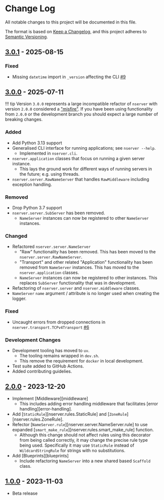 # Change Log
All notable changes to this project will be documented in this file.

The format is based on [Keep a Changelog](https://keepachangelog.com/en/1.0.0/),
and this project adheres to [Semantic Versioning](https://semver.org/spec/v2.0.0.html).

## [3.0.1](https://github.com/nhairs/nserver/compare/v3.0.0...v3.0.1) - 2025-08-15

### Fixed
- Missing `datetime` import in `_version` affecting the CLI [#9](https://github.com/nhairs/nserver/issues/9)

## [3.0.0](https://github.com/nhairs/nserver/compare/v2.0.0...v3.0.0) - 2025-07-11

!!! tip
    Version `3.0.0` represents a large incompatible refactor of `nserver` with version `2.0.0` considered a ["misfire"](https://github.com/nhairs/nserver/pull/4#issuecomment-2254354192). If you have been using functionality from `2.0.0` or the development branch you should expect a large number of breaking changes.

### Added
- Add Python 3.13 support
- Generalised CLI interface for running applications; see `nserver --help`.
  - Implemented in `nserver.cli`.
- `nserver.application` classes that focus on running a given server instance.
  - This lays the ground work for different ways of running servers in the future; e.g. using threads.
- `nserver.server.RawNameServer` that handles `RawMiddleware` including exception handling.

### Removed
- Drop Python 3.7 support
- `nserver.server.SubServer` has been removed.
  - `NameServer` instances can now be registered to other `NameServer` instances.

### Changed
- Refactored `nserver.server.NameServer`
  - "Raw" functionality has been removed. This has been moved to the `nserver.server.RawNameServer`.
  - "Transport" and other related "Application" functionality has been removed from `NameServer` instances. This has moved to the `nserver.application` classes.
  - `NameServer` instances can now be registered to other instances. This replaces `SubServer` functionality that was in development.
- Refactoring of `nserver.server` and `nserver.middleware` classes.
- `NameServer` `name` argument / attribute is no longer used when creating the logger.

### Fixed
- Uncaught errors from dropped connections in `nserver.transport.TCPv4Transport` [#6](https://github.com/nhairs/nserver/issues/6)

### Development Changes
- Development tooling has moved to `uv`.
  - The tooling remains wrapped in `dev.sh`.
  - This remove the requirement for `docker` in local development.
- Test suite added to GitHub Actions.
- Added contributing guidelies.

## [2.0.0](https://github.com/nhairs/nserver/compare/v1.0.0...v2.0.0) - 2023-12-20

- Implement [Middleware][middleware]
  - This includes adding error handling middleware that facilitates [error handling][error-handling].
- Add [`StaticRule`][nserver.rules.StaticRule] and [`ZoneRule`][nserver.rules.ZoneRule].
- Refector [`NameServer.rule`][nserver.server.NameServer.rule] to use expanded [`smart_make_rule`][nserver.rules.smart_make_rule] function.
  - Although this change should not affect rules using this decorator from being called correctly, it may change the precise rule type being used. Specifically it may use `StaticRule` instead of `WildcardStringRule` for strings with no substitutions.
- Add [Blueprints][blueprints]
  - Include refactoring `NameServer` into a new shared based `Scaffold` class.

## [1.0.0](https://github.com/nhairs/nserver/commit/628db055848c6543641d514b4186f8d953b6af7d) - 2023-11-03

- Beta release
